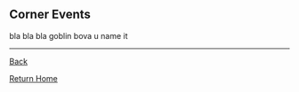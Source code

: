 ## Corner Events ##

bla bla bla goblin bova u name it



-----------------------------
[Back](../)

[Return Home](/)
